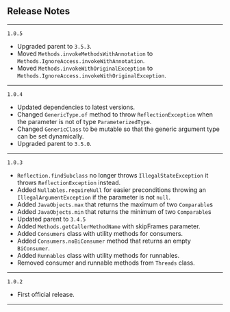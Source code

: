 ## Release Notes

---

`1.0.5`

- Upgraded parent to `3.5.3`.
- Moved `Methods.invokeMethodsWithAnnotation` to `Methods.IgnoreAccess.invokeWithAnnotation`.
- Moved `Methods.invokeWithOriginalException` to `Methods.IgnoreAccess.invokeWithOriginalException`.

---

`1.0.4`

- Updated dependencies to latest versions.
- Changed `GenericType.of` method to throw `ReflectionException` when the parameter is not of type `ParameterizedType`.
- Changed `GenericClass` to be mutable so that the generic argument type can be set dynamically.
- Upgraded parent to `3.5.0`.

---

`1.0.3`

- `Reflection.findSubclass` no longer throws `IllegalStateException` it throws `ReflectionException` instead.
- Added `Nullables.requireNull` for easier preconditions throwing an `IllegalArgumentException` if the parameter is not `null`.
- Added `JavaObjects.max` that returns the maximum of two `Comparable`s
- Added `JavaObjects.min` that returns the minimum of two `Comparable`s
- Updated parent to `3.4.5`
- Added `Methods.getCallerMethodName` with skipFrames parameter.
- Added `Consumers` class with utility methods for consumers.
- Added `Consumers.noBiConsumer` method that returns an empty `BiConsumer`.
- Added `Runnables` class with utility methods for runnables.
- Removed consumer and runnable methods from `Threads` class.

---

`1.0.2`

- First official release.

---


